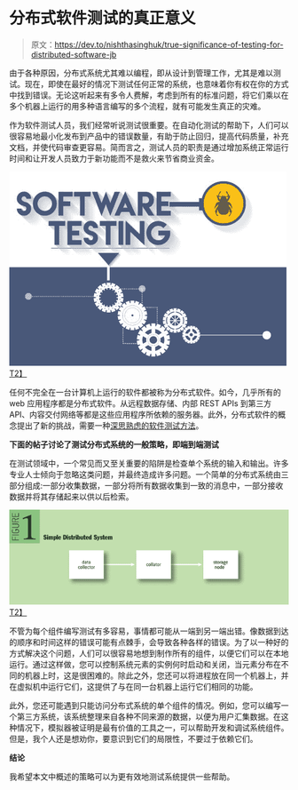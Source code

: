 # 分布式软件测试的真正意义

> 原文：<https://dev.to/nishthasinghuk/true-significance-of-testing-for-distributed-software-jb>

由于各种原因，分布式系统尤其难以编程，即从设计到管理工作，尤其是难以测试。现在，即使在最好的情况下测试任何正常的系统，也意味着你有权在你的方式中找到错误。无论这听起来有多令人费解，考虑到所有的标准问题，将它们乘以在多个机器上运行的用多种语言编写的多个流程，就有可能发生真正的灾难。

作为软件测试人员，我们经常听说测试很重要。在自动化测试的帮助下，人们可以很容易地最小化发布到产品中的错误数量，有助于防止回归，提高代码质量，补充文档，并使代码审查更容易。简而言之，测试人员的职责是通过增加系统正常运行时间和让开发人员致力于新功能而不是救火来节省商业资金。

[![Software Testing](img/c0d56d49b86b0dd0ec2e823ec9f9c020.png)T2】](https://res.cloudinary.com/practicaldev/image/fetch/s--c25IxiwA--/c_limit%2Cf_auto%2Cfl_progressive%2Cq_auto%2Cw_880/http://www.testbytes.net/wp-content/uploads/2016/02/27-2-2016-Role-of-Software-Testing-in-Development.jpg)

任何不完全在一台计算机上运行的软件都被称为分布式软件。如今，几乎所有的 web 应用程序都是分布式软件。从远程数据存储、内部 REST APIs 到第三方 API、内容交付网络等都是这些应用程序所依赖的服务器。此外，分布式软件的概念提出了新的挑战，需要一种[深思熟虑的软件测试方法](https://www.tatvasoft.co.uk/services/software-testing-and-qa-services.php)。

**下面的帖子讨论了测试分布式系统的一般策略，即端到端测试**

在测试领域中，一个常见而又至关重要的陷阱是检查单个系统的输入和输出。许多专业人士倾向于忽略这类问题，并最终造成许多问题。一个简单的分布式系统由三部分组成:一部分收集数据，一部分将所有数据收集到一致的消息中，一部分接收数据并将其存储起来以供以后检索。

[![Simple Distributed SYstem](img/01f40ab4e0e21e885b6a8990131482c9.png)T2】](https://res.cloudinary.com/practicaldev/image/fetch/s--wOKLoY9p--/c_limit%2Cf_auto%2Cfl_progressive%2Cq_auto%2Cw_880/http://deliveryimages.acm.org/10.1145/2810000/2800697/maddox1.png)

不管为每个组件编写测试有多容易，事情都可能从一端到另一端出错。像数据到达的顺序和时间这样的错误可能有点棘手，会导致各种各样的错误。为了以一种好的方式解决这个问题，人们可以很容易地想到制作所有的组件，以便它们可以在本地运行。通过这样做，您可以控制系统元素的实例何时启动和关闭，当元素分布在不同的机器上时，这是很困难的。除此之外，您还可以将进程放在同一个机器上，并在虚拟机中运行它们，这提供了与在同一台机器上运行它们相同的功能。

此外，您还可能遇到只能访问分布式系统的单个组件的情况。例如，您可以编写一个第三方系统，该系统整理来自各种不同来源的数据，以便为用户汇集数据。在这种情况下，模拟器被证明是最有价值的工具之一，可以帮助开发和调试系统组件。但是，我个人还是想劝你，要意识到它们的局限性，不要过于依赖它们。

**结论**

我希望本文中概述的策略可以为更有效地测试系统提供一些帮助。